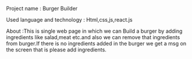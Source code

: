Project name                 : Burger Builder

Used language and technology : Html,css,js,react.js
                            

About                        :This is single web page in which we can Build a burger by adding ingredients like salad,meat etc.and also we can remove that ingredients from                                  burger.If there is no ingredients  added in the burger we get a msg on the screen that is please add ingredients.




